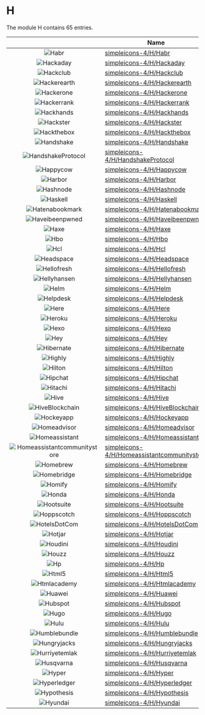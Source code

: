# H

The module H contains 65 entries.



| |Name|
|:---:|---|
|![Habr](../simpleicons-4/H/Habr.element.png)|[simpleicons-4/H/Habr](../simpleicons-4/H/Habr.md)
|![Hackaday](../simpleicons-4/H/Hackaday.element.png)|[simpleicons-4/H/Hackaday](../simpleicons-4/H/Hackaday.md)
|![Hackclub](../simpleicons-4/H/Hackclub.element.png)|[simpleicons-4/H/Hackclub](../simpleicons-4/H/Hackclub.md)
|![Hackerearth](../simpleicons-4/H/Hackerearth.element.png)|[simpleicons-4/H/Hackerearth](../simpleicons-4/H/Hackerearth.md)
|![Hackerone](../simpleicons-4/H/Hackerone.element.png)|[simpleicons-4/H/Hackerone](../simpleicons-4/H/Hackerone.md)
|![Hackerrank](../simpleicons-4/H/Hackerrank.element.png)|[simpleicons-4/H/Hackerrank](../simpleicons-4/H/Hackerrank.md)
|![Hackhands](../simpleicons-4/H/Hackhands.element.png)|[simpleicons-4/H/Hackhands](../simpleicons-4/H/Hackhands.md)
|![Hackster](../simpleicons-4/H/Hackster.element.png)|[simpleicons-4/H/Hackster](../simpleicons-4/H/Hackster.md)
|![Hackthebox](../simpleicons-4/H/Hackthebox.element.png)|[simpleicons-4/H/Hackthebox](../simpleicons-4/H/Hackthebox.md)
|![Handshake](../simpleicons-4/H/Handshake.element.png)|[simpleicons-4/H/Handshake](../simpleicons-4/H/Handshake.md)
|![HandshakeProtocol](../simpleicons-4/H/HandshakeProtocol.element.png)|[simpleicons-4/H/HandshakeProtocol](../simpleicons-4/H/HandshakeProtocol.md)
|![Happycow](../simpleicons-4/H/Happycow.element.png)|[simpleicons-4/H/Happycow](../simpleicons-4/H/Happycow.md)
|![Harbor](../simpleicons-4/H/Harbor.element.png)|[simpleicons-4/H/Harbor](../simpleicons-4/H/Harbor.md)
|![Hashnode](../simpleicons-4/H/Hashnode.element.png)|[simpleicons-4/H/Hashnode](../simpleicons-4/H/Hashnode.md)
|![Haskell](../simpleicons-4/H/Haskell.element.png)|[simpleicons-4/H/Haskell](../simpleicons-4/H/Haskell.md)
|![Hatenabookmark](../simpleicons-4/H/Hatenabookmark.element.png)|[simpleicons-4/H/Hatenabookmark](../simpleicons-4/H/Hatenabookmark.md)
|![Haveibeenpwned](../simpleicons-4/H/Haveibeenpwned.element.png)|[simpleicons-4/H/Haveibeenpwned](../simpleicons-4/H/Haveibeenpwned.md)
|![Haxe](../simpleicons-4/H/Haxe.element.png)|[simpleicons-4/H/Haxe](../simpleicons-4/H/Haxe.md)
|![Hbo](../simpleicons-4/H/Hbo.element.png)|[simpleicons-4/H/Hbo](../simpleicons-4/H/Hbo.md)
|![Hcl](../simpleicons-4/H/Hcl.element.png)|[simpleicons-4/H/Hcl](../simpleicons-4/H/Hcl.md)
|![Headspace](../simpleicons-4/H/Headspace.element.png)|[simpleicons-4/H/Headspace](../simpleicons-4/H/Headspace.md)
|![Hellofresh](../simpleicons-4/H/Hellofresh.element.png)|[simpleicons-4/H/Hellofresh](../simpleicons-4/H/Hellofresh.md)
|![Hellyhansen](../simpleicons-4/H/Hellyhansen.element.png)|[simpleicons-4/H/Hellyhansen](../simpleicons-4/H/Hellyhansen.md)
|![Helm](../simpleicons-4/H/Helm.element.png)|[simpleicons-4/H/Helm](../simpleicons-4/H/Helm.md)
|![Helpdesk](../simpleicons-4/H/Helpdesk.element.png)|[simpleicons-4/H/Helpdesk](../simpleicons-4/H/Helpdesk.md)
|![Here](../simpleicons-4/H/Here.element.png)|[simpleicons-4/H/Here](../simpleicons-4/H/Here.md)
|![Heroku](../simpleicons-4/H/Heroku.element.png)|[simpleicons-4/H/Heroku](../simpleicons-4/H/Heroku.md)
|![Hexo](../simpleicons-4/H/Hexo.element.png)|[simpleicons-4/H/Hexo](../simpleicons-4/H/Hexo.md)
|![Hey](../simpleicons-4/H/Hey.element.png)|[simpleicons-4/H/Hey](../simpleicons-4/H/Hey.md)
|![Hibernate](../simpleicons-4/H/Hibernate.element.png)|[simpleicons-4/H/Hibernate](../simpleicons-4/H/Hibernate.md)
|![Highly](../simpleicons-4/H/Highly.element.png)|[simpleicons-4/H/Highly](../simpleicons-4/H/Highly.md)
|![Hilton](../simpleicons-4/H/Hilton.element.png)|[simpleicons-4/H/Hilton](../simpleicons-4/H/Hilton.md)
|![Hipchat](../simpleicons-4/H/Hipchat.element.png)|[simpleicons-4/H/Hipchat](../simpleicons-4/H/Hipchat.md)
|![Hitachi](../simpleicons-4/H/Hitachi.element.png)|[simpleicons-4/H/Hitachi](../simpleicons-4/H/Hitachi.md)
|![Hive](../simpleicons-4/H/Hive.element.png)|[simpleicons-4/H/Hive](../simpleicons-4/H/Hive.md)
|![HiveBlockchain](../simpleicons-4/H/HiveBlockchain.element.png)|[simpleicons-4/H/HiveBlockchain](../simpleicons-4/H/HiveBlockchain.md)
|![Hockeyapp](../simpleicons-4/H/Hockeyapp.element.png)|[simpleicons-4/H/Hockeyapp](../simpleicons-4/H/Hockeyapp.md)
|![Homeadvisor](../simpleicons-4/H/Homeadvisor.element.png)|[simpleicons-4/H/Homeadvisor](../simpleicons-4/H/Homeadvisor.md)
|![Homeassistant](../simpleicons-4/H/Homeassistant.element.png)|[simpleicons-4/H/Homeassistant](../simpleicons-4/H/Homeassistant.md)
|![Homeassistantcommunitystore](../simpleicons-4/H/Homeassistantcommunitystore.element.png)|[simpleicons-4/H/Homeassistantcommunitystore](../simpleicons-4/H/Homeassistantcommunitystore.md)
|![Homebrew](../simpleicons-4/H/Homebrew.element.png)|[simpleicons-4/H/Homebrew](../simpleicons-4/H/Homebrew.md)
|![Homebridge](../simpleicons-4/H/Homebridge.element.png)|[simpleicons-4/H/Homebridge](../simpleicons-4/H/Homebridge.md)
|![Homify](../simpleicons-4/H/Homify.element.png)|[simpleicons-4/H/Homify](../simpleicons-4/H/Homify.md)
|![Honda](../simpleicons-4/H/Honda.element.png)|[simpleicons-4/H/Honda](../simpleicons-4/H/Honda.md)
|![Hootsuite](../simpleicons-4/H/Hootsuite.element.png)|[simpleicons-4/H/Hootsuite](../simpleicons-4/H/Hootsuite.md)
|![Hoppscotch](../simpleicons-4/H/Hoppscotch.element.png)|[simpleicons-4/H/Hoppscotch](../simpleicons-4/H/Hoppscotch.md)
|![HotelsDotCom](../simpleicons-4/H/HotelsDotCom.element.png)|[simpleicons-4/H/HotelsDotCom](../simpleicons-4/H/HotelsDotCom.md)
|![Hotjar](../simpleicons-4/H/Hotjar.element.png)|[simpleicons-4/H/Hotjar](../simpleicons-4/H/Hotjar.md)
|![Houdini](../simpleicons-4/H/Houdini.element.png)|[simpleicons-4/H/Houdini](../simpleicons-4/H/Houdini.md)
|![Houzz](../simpleicons-4/H/Houzz.element.png)|[simpleicons-4/H/Houzz](../simpleicons-4/H/Houzz.md)
|![Hp](../simpleicons-4/H/Hp.element.png)|[simpleicons-4/H/Hp](../simpleicons-4/H/Hp.md)
|![Html5](../simpleicons-4/H/Html5.element.png)|[simpleicons-4/H/Html5](../simpleicons-4/H/Html5.md)
|![Htmlacademy](../simpleicons-4/H/Htmlacademy.element.png)|[simpleicons-4/H/Htmlacademy](../simpleicons-4/H/Htmlacademy.md)
|![Huawei](../simpleicons-4/H/Huawei.element.png)|[simpleicons-4/H/Huawei](../simpleicons-4/H/Huawei.md)
|![Hubspot](../simpleicons-4/H/Hubspot.element.png)|[simpleicons-4/H/Hubspot](../simpleicons-4/H/Hubspot.md)
|![Hugo](../simpleicons-4/H/Hugo.element.png)|[simpleicons-4/H/Hugo](../simpleicons-4/H/Hugo.md)
|![Hulu](../simpleicons-4/H/Hulu.element.png)|[simpleicons-4/H/Hulu](../simpleicons-4/H/Hulu.md)
|![Humblebundle](../simpleicons-4/H/Humblebundle.element.png)|[simpleicons-4/H/Humblebundle](../simpleicons-4/H/Humblebundle.md)
|![Hungryjacks](../simpleicons-4/H/Hungryjacks.element.png)|[simpleicons-4/H/Hungryjacks](../simpleicons-4/H/Hungryjacks.md)
|![Hurriyetemlak](../simpleicons-4/H/Hurriyetemlak.element.png)|[simpleicons-4/H/Hurriyetemlak](../simpleicons-4/H/Hurriyetemlak.md)
|![Husqvarna](../simpleicons-4/H/Husqvarna.element.png)|[simpleicons-4/H/Husqvarna](../simpleicons-4/H/Husqvarna.md)
|![Hyper](../simpleicons-4/H/Hyper.element.png)|[simpleicons-4/H/Hyper](../simpleicons-4/H/Hyper.md)
|![Hyperledger](../simpleicons-4/H/Hyperledger.element.png)|[simpleicons-4/H/Hyperledger](../simpleicons-4/H/Hyperledger.md)
|![Hypothesis](../simpleicons-4/H/Hypothesis.element.png)|[simpleicons-4/H/Hypothesis](../simpleicons-4/H/Hypothesis.md)
|![Hyundai](../simpleicons-4/H/Hyundai.element.png)|[simpleicons-4/H/Hyundai](../simpleicons-4/H/Hyundai.md)

